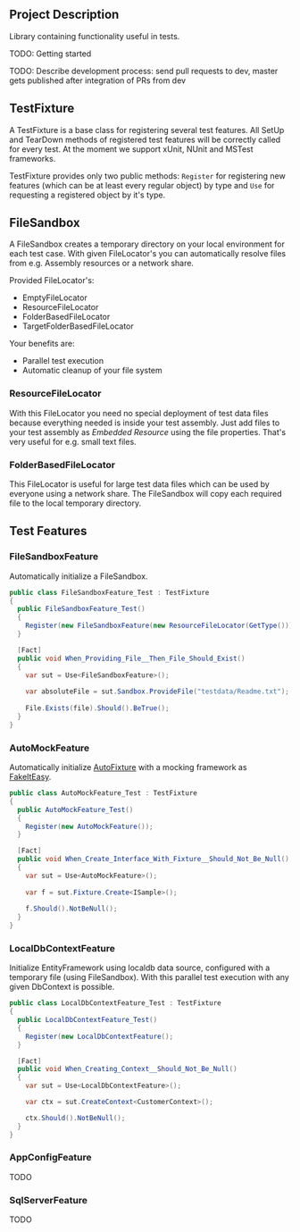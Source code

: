 ## Project Description ##

Library containing functionality useful in tests.

TODO: Getting started

TODO: Describe development process: send pull requests to dev, master gets published after integration of PRs from dev

## TestFixture ##

A TestFixture is a base class for registering several test features. All SetUp and TearDown methods of registered test features will be correctly called for every test. At the moment we support xUnit, NUnit and MSTest frameworks.

TestFixture provides only two public methods: `Register` for registering new features (which can be at least every regular object) by type and `Use` for requesting a registered object by it's type.

## FileSandbox ##

A FileSandbox creates a temporary directory on your local environment for each test case. With given FileLocator's you can automatically resolve files from e.g. Assembly resources or a network share.

Provided FileLocator's:

* EmptyFileLocator
* ResourceFileLocator
* FolderBasedFileLocator
* TargetFolderBasedFileLocator

Your benefits are:
* Parallel test execution
* Automatic cleanup of your file system

### ResourceFileLocator ###

With this FileLocator you need no special deployment of test data files because everything needed is inside your test assembly. Just add files to your test assembly as *Embedded Resource* using the file properties. That's very useful for e.g. small text files.

### FolderBasedFileLocator ###

This FileLocator is useful for large test data files which can be used by everyone using a network share. The FileSandbox will copy each required file to the local temporary directory.

## Test Features ##

### FileSandboxFeature ###

Automatically initialize a FileSandbox.

```csharp
public class FileSandboxFeature_Test : TestFixture
{
  public FileSandboxFeature_Test()
  {
    Register(new FileSandboxFeature(new ResourceFileLocator(GetType())));
  }

  [Fact]
  public void When_Providing_File__Then_File_Should_Exist()
  {
    var sut = Use<FileSandboxFeature>();
    
    var absoluteFile = sut.Sandbox.ProvideFile("testdata/Readme.txt");
	  
    File.Exists(file).Should().BeTrue();
  }
}
```

### AutoMockFeature ###

Automatically initialize [AutoFixture](https://github.com/AutoFixture/AutoFixture) with a mocking framework as [FakeItEasy](https://github.com/FakeItEasy/FakeItEasy).

```csharp
public class AutoMockFeature_Test : TestFixture
{
  public AutoMockFeature_Test()
  {
    Register(new AutoMockFeature());
  }

  [Fact]
  public void When_Create_Interface_With_Fixture__Should_Not_Be_Null()
  {
    var sut = Use<AutoMockFeature>();
    
    var f = sut.Fixture.Create<ISample>();
	  
    f.Should().NotBeNull();
  }
}
```

### LocalDbContextFeature ###

Initialize EntityFramework using localdb data source, configured with a temporary file (using FileSandbox). With this parallel test execution with any given DbContext is possible.

```csharp
public class LocalDbContextFeature_Test : TestFixture
{
  public LocalDbContextFeature_Test()
  {
    Register(new LocalDbContextFeature();
  }

  [Fact]
  public void When_Creating_Context__Should_Not_Be_Null()
  {
    var sut = Use<LocalDbContextFeature>();

    var ctx = sut.CreateContext<CustomerContext>();

    ctx.Should().NotBeNull();
  }
}
```

### AppConfigFeature ###

TODO

### SqlServerFeature ###

TODO 
